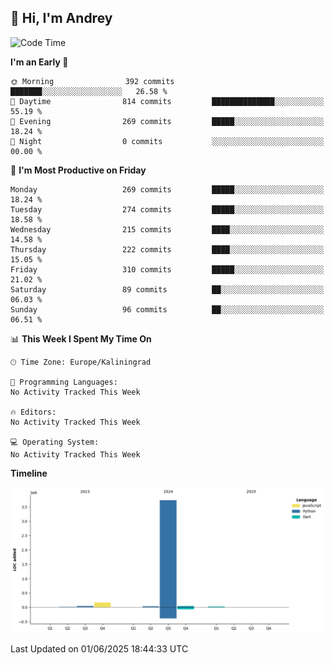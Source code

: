 ## 👋 Hi, I'm Andrey

<!--START_SECTION:waka-->
![Code Time](http://img.shields.io/badge/Code%20Time-874%20hrs%2010%20mins-blue)

**I'm an Early 🐤** 

```text
🌞 Morning                392 commits         ███████░░░░░░░░░░░░░░░░░░   26.58 % 
🌆 Daytime                814 commits         ██████████████░░░░░░░░░░░   55.19 % 
🌃 Evening                269 commits         █████░░░░░░░░░░░░░░░░░░░░   18.24 % 
🌙 Night                  0 commits           ░░░░░░░░░░░░░░░░░░░░░░░░░   00.00 % 
```
📅 **I'm Most Productive on Friday** 

```text
Monday                   269 commits         █████░░░░░░░░░░░░░░░░░░░░   18.24 % 
Tuesday                  274 commits         █████░░░░░░░░░░░░░░░░░░░░   18.58 % 
Wednesday                215 commits         ████░░░░░░░░░░░░░░░░░░░░░   14.58 % 
Thursday                 222 commits         ████░░░░░░░░░░░░░░░░░░░░░   15.05 % 
Friday                   310 commits         █████░░░░░░░░░░░░░░░░░░░░   21.02 % 
Saturday                 89 commits          ██░░░░░░░░░░░░░░░░░░░░░░░   06.03 % 
Sunday                   96 commits          ██░░░░░░░░░░░░░░░░░░░░░░░   06.51 % 
```


📊 **This Week I Spent My Time On** 

```text
🕑︎ Time Zone: Europe/Kaliningrad

💬 Programming Languages: 
No Activity Tracked This Week

🔥 Editors: 
No Activity Tracked This Week

💻 Operating System: 
No Activity Tracked This Week
```

**Timeline**

![Lines of Code chart](https://raw.githubusercontent.com/Mist3s/Mist3s/main/assets/bar_graph.png)


 Last Updated on 01/06/2025 18:44:33 UTC
<!--END_SECTION:waka-->


